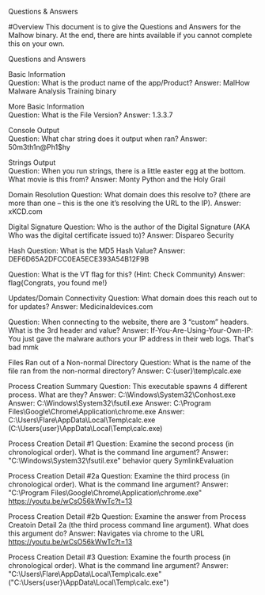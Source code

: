 Questions & Answers 
 
#Overview 
This document is to give the Questions and Answers for the Malhow binary. At the end, there are hints available if you cannot complete this on your own.  

 
Questions and Answers 

Basic Information  
Question: What is the product name of the app/Product?
Answer: MalHow Malware Analysis Training binary


More Basic Information  
Question: What is the File Version? 
Answer: 1.3.3.7



Console Output  
Question: What char string does it output when ran?
Answer: 50m3th1n@Ph1$hy 


Strings Output  
Question: When you run strings, there is a little easter egg at the bottom. What movie is this from?
Answer: Monty Python and the Holy Grail



 
Domain Resolution
Question: What domain does this resolve to? (there are more than one – this is the one it’s resolving the URL to the IP). 
Answer: xKCD.com

 
  
Digital Signature
Question: Who is the author of the Digital Signature (AKA Who was the digital certificate issued to)?
Answer: Dispareo Security




 
 
Hash
Question: What is the MD5 Hash Value? 
Answer: DEF6D65A2DFCC0EA5ECE393A54B12F9B

Question: What is the VT flag for this? (Hint: Check Community)
Answer: flag{Congrats, you found me!}


 



Updates/Domain Connectivity
Question: What domain does this reach out to for updates? 
Answer: Medicinaldevices.com

Question: When connecting to the website, there are 3 “custom” headers. What is the 3rd header and value?
Answer: If-You-Are-Using-Your-Own-IP: You just gave the malware authors your IP address in their web logs. That's bad mmk
 



Files Ran out of a Non-normal Directory 
Question: What is the name of the file ran from the non-normal directory? 
Answer: C:\{user}\temp\calc.exe 




Process Creation Summary
Question: This executable spawns 4 different process. What are they?
Answer: C:\Windows\System32\Conhost.exe
Answer: C:\Windows\System32\fsutil.exe
Answer: C:\Program Files\Google\Chrome\Application\chrome.exe
Answer: C:\Users\Flare\AppData\Local\Temp\calc.exe 
(C:\Users\{user}\AppData\Local\Temp\calc.exe)


Process Creation Detail #1
Question: Examine the second process (in chronological order). What is the command line argument?
Answer: "C:\Windows\System32\fsutil.exe" behavior query SymlinkEvaluation


Process Creation Detail #2a
Question: Examine the third process (in chronological order). What is the command line argument?
Answer: "C:\Program Files\Google\Chrome\Application\chrome.exe" https://youtu.be/wCsO56kWwTc?t=13


Process Creation Detail #2b
Question: Examine the answer from Process Creatoin Detail 2a (the third process command line argument). What does this argument do?
Answer: Navigates via chrome to the URL https://youtu.be/wCsO56kWwTc?t=13


Process Creation Detail #3
Question: Examine the fourth process (in chronological order). What is the command line argument?
Answer: "C:\Users\Flare\AppData\Local\Temp\calc.exe" ("C:\Users\{user}\AppData\Local\Temp\calc.exe")
